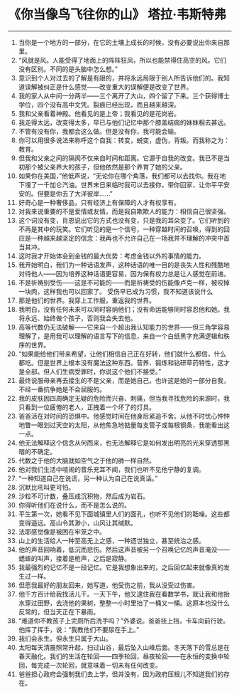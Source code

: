 # 《你当像鸟飞往你的山》 塔拉·韦斯特弗
---
1. 当你是一个地方的一部分，在它的土壤上成长的时候，没有必要说出你来自那里。
2. “风就是风。人能受得了地面上的阵阵狂风，所以也能禁得住高空的风。它们没有区别。不同的是头脑中怎么想。”
3. 意识到个人对过去的了解是有限的，并将永远局限于别人所告诉他们的。我知道误解被纠正是什么感觉——改变重大的误解便是改变了世界。
4. 我的家人从中间一分两半——三个离开了大山，四个留了下来。三个获得博士学位，四个没有高中文凭。裂痕已经出现，而且越来越深。
5. 我和父亲看着神殿。他看见的是上帝；我看见的是花岗岩。
6. 我走得太远，改变得太多，早已与他们记忆中那个膝盖结痂的妹妹相去甚远。
7. 不管有没有你，我都会这么做。但是没有你，我可能会输。
8. 你可以用很多说法来称呼这个自我：转变，蜕变，虚伪，背叛。而我称之为：教育。
9. 但我和父亲之间的隔阂不仅来自时间和距离。它源于自我的改变。我已不是当初那个被父亲养大的孩子，但他依然是那个养育了她的父亲。
10. 如果你在美国，”他低声说，“无论你在哪个角落，我们都可以去找你。我在地下埋了一千加仑汽油。世界末日来临时我可以去接你，带你回家，让你平平安安的。但要是你去了大洋彼岸……”
11. 好奇心是一种奢侈品，只有经济上有保障的人才有权享有。
12. 对我来说重要的不是爱情或友情，而是我自欺欺人的能力：相信自己很坚强。
13. 这个词没有变，肖恩说出它的方式也没有变，只是我的耳朵变了。它们听到的不再是其中的玩笑。它们听见的是一个信号，一种穿越时间的召唤，得到的回应是一种越来越坚定的信念：我再也不允许自己在一场我并不理解的冲突中首当其冲。
14. 这时我才开始体会到金钱的最大优势：考虑金钱以外的事情的能力。
15. 我开始明白，我们为一种话语发声，这种话语的唯一目的是丧失人性和残酷地对待他人——因为培养这种话语更容易，因为保有权力总是让人感觉在前进。
16. 不是祈祷别受伤——这是不可能的——而是祈祷受的伤能像卢克一样，被咬掉一块肉，这样我也可以回家了。
    受伤早已成为习惯，我不知道该说什么
17. 那是他们的世界。我穿上工作服，重返我的世界。
18. 我明白，没有任何未来可以同时容纳他们；没有命运能够同时容忍他和她。我将永远、始终做个孩子，否则我会失去他。
19. 高等代数仍无法破解——它来自一个超出我认知能力的世界——但三角学容易理解了，是用我可以理解的语言写下的信息，来自一个白纸黑字充满逻辑和秩序的世界。
20. “如果能给他们带来希望，让他们相信自己正在好转，他们就什么都信，什么都吃。但是世界上根本没有魔法这种东西。营养、锻炼和钻研草药特性，这才是全部。但人们生病受罪时，你说这个他们不接受。”
21. 最终说服母亲再去接生的不是父亲，而是她自己。也许这是她的一部分自我，不经一番抗争她是不会屈服的。
22. 我的皮肤因四周确定无疑的危险而兴奋、刺痛，但当我寻找危险的来源时，我只看到一位疲倦的老人，正拽着一个坏了的灯具。
23. 爸爸活在对时间的恐惧中。他感觉时间在他身后紧追不舍。从他不时忧心忡忡地瞥一眼划过天空的太阳，从他焦急地掂量每支管子或每根钢条，我能看出这一点。
24. 他无法解释这个信念从何而来，也无法解释它是如何发出明亮的光来穿透那黑暗的不确定。
25. 代数之于他的大脑就如空气之于他的肺一样自然。
26. 他对我们生活中喧闹的音乐充耳不闻，我们也听不见他宁静的复调。
27. “一种知道自己在说谎，另一种认为自己在说真话。”
28. 沉默比吼叫更可怕。
29. 沙粒不可计数，叠压成沉积物，然后成为岩石。
30. 你得听他们在说什么，而不是怎么说的。
31. 平生第一次，她看不见下面城镇里人们的面孔，也听不见他们的聒噪。这些都变得遥远。高山令其渺小，山风让其缄默。
32. 法耶感觉像是被困在牢笼之中。
33. 山上的生活给人一种至高无上之感，一种遗世独立，甚至统治之感。
34. 他的声音回响着，低沉而悲伤。然后这声音被另一个召唤记忆的声音淹没——蟋蟀的叫声，接着是枪声，之后是寂静。
35. 我最强烈的记忆不是一段记忆。它是我想象出来的，之后回忆起来就像真的发生过一样。
36. 但愿我最好的朋友回来，她写道，他受伤之前，我从没受过伤害。
37. 他千方百计给我找活儿干。一天下午，他又逮住我在看数学书，就让我和他抬水穿过田野，去浇他的果树，整整一小时里抬了一桶又一桶。这原本也没什么反常的，但当天正在下暴雨。
38. “难道你不教孩子上完厕所后洗手吗？”外婆说。爸爸挂上挡，卡车向前行驶。他挥了挥手，说：“我教他们不要尿在手上。”
39. 我们会永生。但永生只属于大山。
40. 太阳每天清晨照常升起，扫过山谷，最后坠入山峰后面。冬天落下的雪总是在春天融化。我们的生活在轮回——四季轮回，昼夜轮回——在永恒的变换中轮回，每完成一次轮回，就意味着一切未有任何改变。
41. 爸爸担心政府会强制我们去上学，但并没有，因为政府压根儿不知道我们的存在。